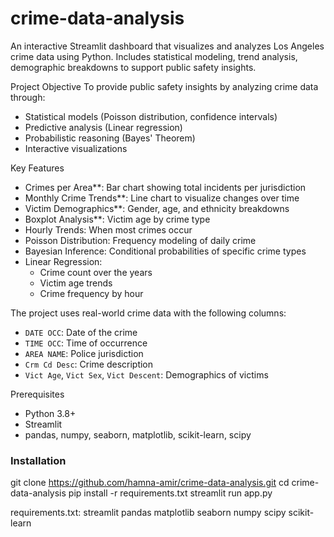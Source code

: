 # crime-data-analysis
An interactive Streamlit dashboard that visualizes and analyzes Los Angeles crime data using Python. Includes statistical modeling, trend analysis, demographic breakdowns to support public safety insights.



Project Objective
To provide public safety insights by analyzing crime data through:
- Statistical models (Poisson distribution, confidence intervals)
- Predictive analysis (Linear regression)
- Probabilistic reasoning (Bayes' Theorem)
- Interactive visualizations

Key Features
- Crimes per Area**: Bar chart showing total incidents per jurisdiction
- Monthly Crime Trends**: Line chart to visualize changes over time
- Victim Demographics**: Gender, age, and ethnicity breakdowns
- Boxplot Analysis**: Victim age by crime type
- Hourly Trends: When most crimes occur
- Poisson Distribution: Frequency modeling of daily crime
- Bayesian Inference: Conditional probabilities of specific crime types
- Linear Regression:
  - Crime count over the years
  - Victim age trends
  - Crime frequency by hour

The project uses real-world crime data with the following columns:
- `DATE OCC`: Date of the crime
- `TIME OCC`: Time of occurrence
- `AREA NAME`: Police jurisdiction
- `Crm Cd Desc`: Crime description
- `Vict Age`, `Vict Sex`, `Vict Descent`: Demographics of victims

Prerequisites
- Python 3.8+
- Streamlit
- pandas, numpy, seaborn, matplotlib, scikit-learn, scipy

### Installation
git clone https://github.com/hamna-amir/crime-data-analysis.git
cd crime-data-analysis
pip install -r requirements.txt
streamlit run app.py

requirements.txt:
streamlit
pandas
matplotlib
seaborn
numpy
scipy
scikit-learn

